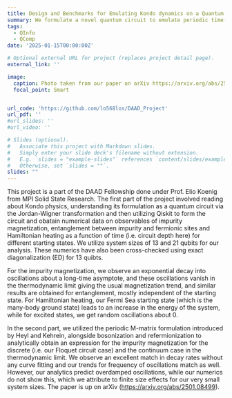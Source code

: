 ```yaml
---
title: Design and Benchmarks for Emulating Kondo dynamics on a Quantum Chip
summary: We formulate a novel quantum circuit to emulate periodic time-dependent Kondo Physics and also solve for our system analytically using Bosonization.
tags:
  - QInfo
  - QComp
date: '2025-01-15T00:00:00Z'

# Optional external URL for project (replaces project detail page).
external_link: ''

image:
  caption: Photo taken from our paper on arXiv https://arxiv.org/abs/2501.08499
  focal_point: Smart


url_code: 'https://github.com/lo568los/DAAD_Project'
url_pdf: ''
#url_slides: ''
#url_video: ''

# Slides (optional).
#   Associate this project with Markdown slides.
#   Simply enter your slide deck's filename without extension.
#   E.g. `slides = "example-slides"` references `content/slides/example-slides.md`.
#   Otherwise, set `slides = ""`.
slides: ""
---
```


This project is a part of the DAAD Fellowship done under Prof. Elio Koenig from MPI Solid State Research. The first part of the project involved reading about Kondo physics, understanding its formulation as a quantum circuit via the Jordan-Wigner transformation and then utilizing Qiskit to form the circuit and obatain numerical data on observables of impurity magnetization, entanglement between impurity and fermionic sites and Hamiltonian heating as a function of time (i.e. circuit depth here) for different starting states. We utilize system sizes of 13 and 21 qubits for our analysis. These numerics have also been cross-checked using exact diagonalization (ED) for 13 quibts.

For the impurity magnetization, we observe an exponential decay into oscillations about a long-time asymptote, and these oscillations vanish in the thermodynamic limit giving the usual magnetization trend, and similar results are obtained for entanglement, mostly independent of the starting state. For Hamiltonian heating, our Fermi Sea starting state (which is the many-body ground state) leads to an increase in the energy of the system, while for excited states, we get random oscillations about 0.

In the second part, we utilized the periodic M-matrix formulation introduced by Heyl and Kehrein, alongside bosonization and refermionization to analytically obtain an expression for the impurity magnetization for the discrete (i.e. our Floquet circuit case) and the continuum case in the thermodynamic limit. We observe an excellent match in decay rates without any curve fitting and our trends for frequency of oscillations match as well. However, our analytics predict overdamped oscillations, while our numerics do not show this, which we attribute to finite size effects for our very small system sizes. The paper is up on arXiv (https://arxiv.org/abs/2501.08499).
